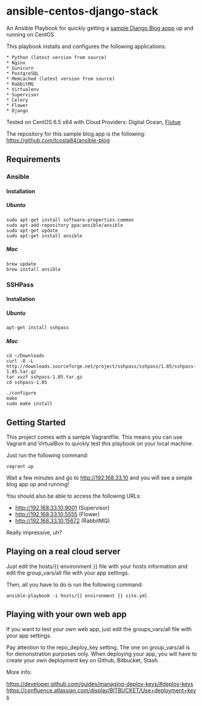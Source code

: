 # ansible-centos-django-stack

An Ansible Playbook for quickly getting a <a href="https://github.com/tcosta84/ansible-blog" target="_blank">sample Django Blog appp</a> up and running on CentOS.

This playbook installs and configures the following applications:

    * Python (latest version from source)
    * Nginx
    * Gunicorn
    * PostgreSQL
    * Memcached (latest version from source)
    * RabbitMQ
    * Virtualenv
    * Supervisor
    * Celery
    * Flower
    * Django

Tested on CentOS 6.5 x64 with Cloud Providers: Digital Ocean, <a href="https://flutue.com" target="_blank">Flutue</a>

The repository for this sample blog app is the following:
https://github.com/tcosta84/ansible-blog

## Requirements

### Ansible

#### Installation

##### Ubuntu
    
    sudo apt-get install software-properties-common
    sudo apt-add-repository ppa:ansible/ansible
    sudo apt-get update
    sudo apt-get install ansible

##### Mac
    
    brew update
    brew install ansible

### SSHPass

#### Installation

##### Ubuntu

    apt-get install sshpass

##### Mac

    cd ~/Downloads
    curl -O -L http://downloads.sourceforge.net/project/sshpass/sshpass/1.05/sshpass-1.05.tar.gz
    tar xvzf sshpass-1.05.tar.gz
    cd sshpass-1.05

    ./configure
    make
    sudo make install

## Getting Started

This project comes with a sample Vagrantfile. This means you can use Vagrant and VirtualBox to
quickly test this playbook on your local machine.

Just run the following command:

    vagrant up

Wait a few minutes and go to http://192.168.33.10 and you will see a simple blog app up and running!

You should also be able to access the following URLs:

* http://192.168.33.10:9001 (Supervisor)
* http://192.168.33.10:5555 (Flower)
* http://192.168.33.10:15672 (RabbitMQ)

Really impressive, uh?

## Playing on a real cloud server

Just edit the hosts/{{ environment }} file with your hosts information and edit the group_vars/all
file with your app settings.

Then, all you have to do is run the following command:

    ansible-playbook -i hosts/{{ environment }} site.yml

## Playing with your own web app

If you want to test your own web app, just edit the groups_vars/all file with your app settings.

Pay attention to the repo_deploy_key setting. The one on group_vars/all is for demonstration
purposes only. When deploying your app, you will have to create your own deployment key on Github, 
Bitbucket, Stash.

More info:

https://developer.github.com/guides/managing-deploy-keys/#deploy-keys
https://confluence.atlassian.com/display/BITBUCKET/Use+deployment+keys
